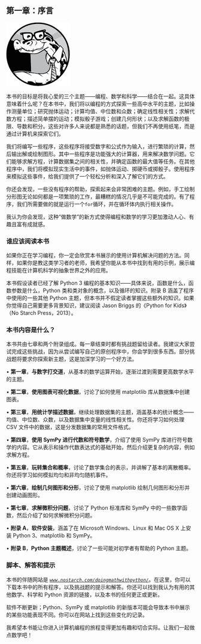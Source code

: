 ## 第一章：序言

![image](img/common-01.jpg)

本书的目标是将我心爱的三个主题——编程、数学和科学——结合在一起。这具体意味着什么呢？在本书中，我们将以编程的方式探索一些高中水平的主题，比如操作测量单位；研究抛体运动；计算均值、中位数和众数；确定线性相关性；求解代数方程；描述简单摆的运动；模拟骰子游戏；创建几何形状；以及求解函数的极限、导数和积分。这些对许多人来说都是熟悉的话题，但我们不再使用纸笔，而是通过计算机来探索它们。

我们将编写一些程序，这些程序将接受数字和公式作为输入，进行繁琐的计算，然后输出解或绘制图形。其中一些程序是功能强大的计算器，用来解决数学问题。它们能够求解方程，计算数据集之间的相关性，并确定函数的最大值等任务。在其他程序中，我们将模拟现实生活中的事件，如抛体运动、掷硬币或掷骰子。使用程序来模拟这些事件，给我们提供了一个轻松分析和深入了解它们的方式。

你还会发现，一些没有程序的帮助，探索起来会非常困难的主题。例如，手工绘制分形图无论如何都是一项繁琐的工作，最糟糕的情况几乎是不可能完成的。有了程序，我们所需要做的就是运行一个`for`循环，并在循环体内执行相关操作。

我认为你会发现，这种“做数学”的新方式使得编程和数学的学习更加激动人心、有趣且富有成就感。

### **谁应该阅读本书**

如果你正在学习编程，你一定会欣赏本书展示的使用计算机解决问题的方法。同样，如果你是教这类学习者的老师，我希望你能从本书中找到有用的示例，展示编程技能在计算机科学的抽象世界之外的应用。

本书假设读者已经了解 Python 3 编程的基本知识——具体来说，函数是什么，函数参数是什么，Python 类和类对象的概念，以及循环的知识。附录 B 涵盖了程序中使用的一些其他 Python 主题，但本书并不假定读者掌握这些额外的知识。如果你觉得自己需要更多背景知识，建议阅读 Jason Briggs 的《Python for Kids》（No Starch Press，2013）。

### **本书内容是什么？**

本书共由七章和两个附录组成。每一章结束时都有挑战题留给读者。我建议大家尝试完成这些挑战，因为从尝试编写自己的原创程序中，你会学到很多东西。部分挑战题将要求你探索新主题，这是加深学习的一个好方法。

• **第一章**，**与数字打交道**，从基本的数学运算开始，逐渐过渡到需要更高数学水平的主题。

• **第二章**，**使用图表可视化数据**，讨论了如何使用 matplotlib 库从数据集中创建图表。

• **第三章**，**用统计学描述数据**，继续处理数据集的主题，涵盖基本的统计概念——均值、中位数、众数，以及数据集中变量的线性相关性。你还将学习如何处理 CSV 文件中的数据，这是分发数据集的常用文件格式。

• **第四章**，**使用 SymPy 进行代数和符号数学**，介绍了使用 SymPy 库进行符号数学的内容。它从表示和操作代数表达式的基础开始，然后介绍更复杂的内容，例如求解方程。

• **第五章**，**玩转集合和概率**，讨论了数学集合的表示，并讲解了基本的离散概率。你还将学习如何模拟均匀和非均匀随机事件。

• **第六章**，**绘制几何图形和分形**，讨论了使用 matplotlib 绘制几何图形和分形并创建动画图形。

• **第七章**，**求解微积分问题**，讨论了 Python 标准库和 SymPy 中的一些数学函数，然后介绍了如何求解微积分问题。

• **附录 A**，**软件安装**，涵盖了在 Microsoft Windows、Linux 和 Mac OS X 上安装 Python 3、matplotlib 和 SymPy。

• **附录 B**，**Python 主题概述**，讨论了一些可能对初学者有帮助的 Python 主题。

### **脚本、解答和提示**

本书的伴随网站是 *[`www.nostarch.com/doingmathwithpython/`](http://www.nostarch.com/doingmathwithpython/)*。在这里，你可以下载本书中的所有程序，以及挑战题的提示和解答。你还可以找到我认为有用的其他数学、科学和 Python 资源的链接，以及本书的任何更正或更新。

软件不断更新；Python、SymPy 或 matplotlib 的新版本可能会导致本书中展示的某些功能表现不同。你可以在网站上找到这些变化的记录。

我希望本书能让你进入计算机编程的旅程变得更加有趣和切合实际。让我们一起做点数学吧！
